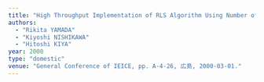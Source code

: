 ```yaml
---
title: "High Throughput Implementation of RLS Algorithm Using Number of Processing Units"
authors:
  - "Rikita YAMADA"
  - "Kiyoshi NISHIKAWA"
  - "Hitoshi KIYA"
year: 2000
type: "domestic"
venue: "General Conference of IEICE, pp. A-4-26, 広島, 2000-03-01."
---
```

